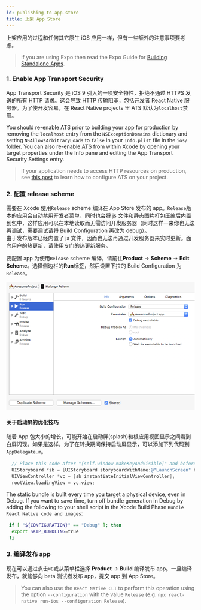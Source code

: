 ```yaml
---
id: publishing-to-app-store
title: 上架 App Store
---
```


上架应用的过程和任何其它原生 iOS 应用一样，但有一些额外的注意事项要考虑。

> If you are using Expo then read the Expo Guide for [Building Standalone Apps](https://docs.expo.io/versions/latest/distribution/building-standalone-apps/).

### 1. Enable App Transport Security

App Transport Security 是 iOS 9 引入的一项安全特性，拒绝不通过 HTTPS 发送的所有 HTTP 请求。这会导致 HTTP 传输阻塞，包括开发者 React Native 服务器。为了使开发容易，在 React Native projects 里 ATS 默认为`localhost`禁用。

You should re-enable ATS prior to building your app for production by removing the `localhost` entry from the `NSExceptionDomains` dictionary and setting `NSAllowsArbitraryLoads` to `false` in your `Info.plist` file in the `ios/` folder. You can also re-enable ATS from within Xcode by opening your target properties under the Info pane and editing the App Transport Security Settings entry.

> If your application needs to access HTTP resources on production, see [this post](http://ste.vn/2015/06/10/configuring-app-transport-security-ios-9-osx-10-11/) to learn how to configure ATS on your project.

### 2. 配置 release scheme

需要在 Xcode 使用`Release` scheme 编译在 App Store 发布的 app。`Release`版本的应用会自动禁用开发者菜单，同时也会将 js 文件和静态图片打包压缩后内置到包中，这样应用可以在本地读取而无需访问开发服务器（同时这样一来你也无法再调试，需要调试请将 Build Configuration 再改为 debug）。  
由于发布版本已经内置了 js 文件，因而也无法再通过开发服务器来实时更新。面向用户的热更新，请使用专门的[热更新服务](https://pushy.reactnative.cn)。

要配置 app 为使用`Release` scheme 编译，请前往**Product** → **Scheme** → **Edit Scheme**。选择侧边栏的**Run**标签，然后设置下拉的 Build Configuration 为`Release`。

![](assets/ConfigureReleaseScheme.png)

#### 关于启动屏的优化技巧

随着 App 包大小的增长，可能开始在启动屏(splash)和根应用视图显示之间看到白屏闪现。如果是这样，为了在转换期间保持启动屏显示，可以添加下列代码到`AppDelegate.m`。

```objectivec
  // Place this code after "[self.window makeKeyAndVisible]" and before "return YES;"
  UIStoryboard *sb = [UIStoryboard storyboardWithName:@"LaunchScreen" bundle:nil];
  UIViewController *vc = [sb instantiateInitialViewController];
  rootView.loadingView = vc.view;
```

The static bundle is built every time you target a physical device, even in Debug. If you want to save time, turn off bundle generation in Debug by adding the following to your shell script in the Xcode Build Phase `Bundle React Native code and images`:

```sh
 if [ "${CONFIGURATION}" == "Debug" ]; then
  export SKIP_BUNDLING=true
 fi
```

### 3. 编译发布 app

现在可以通过点击`⌘B`或从菜单栏选择 **Product** → **Build** 编译发布 app。一旦编译发布，就能够向 beta 测试者发布 app，提交 app 到 App Store。

> You can also use the `React Native CLI` to perform this operation using the option `--configuration` with the value `Release` (e.g. `npx react-native run-ios --configuration Release`).
